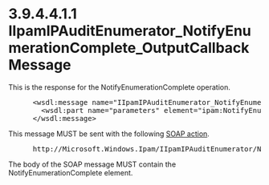 <html dir="LTR" xmlns:mshelp="http://msdn.microsoft.com/mshelp" xmlns:ddue="http://ddue.schemas.microsoft.com/authoring/2003/5" xmlns:xlink="http://www.w3.org/1999/xlink" xmlns:tool="http://www.microsoft.com/tooltip">
 <body>
 <div id="header">
 <h1 class="heading">3.9.4.4.1.1 IIpamIPAuditEnumerator_NotifyEnumerationComplete_OutputCallbackMessage</h1>
 </div>
 <div id="mainSection">
 <div id="mainBody">
 <div id="allHistory" class="saveHistory"></div>
 <div id="sectionSection0" class="section" name="collapseableSection">
 

<p>This is the response for the NotifyEnumerationComplete
operation.</p>

<dl>
<dd>
<div><pre> &lt;wsdl:message name=&quot;IIpamIPAuditEnumerator_NotifyEnumerationComplete_OutputCallbackMessage&quot;&gt;
   &lt;wsdl:part name=&quot;parameters&quot; element=&quot;ipam:NotifyEnumerationComplete&quot; /&gt;
 &lt;/wsdl:message&gt;
</pre></div>
</dd></dl>

<p>This message MUST be sent with the following <a href="21b4a631-8f28-420f-822f-c5f879d5046e.md#gt_c1358651-96c1-4ce0-8e1f-b0b7a94145e3">SOAP action</a>.</p>

<dl>
<dd>
<div><pre> http://Microsoft.Windows.Ipam/IIpamIPAuditEnumerator/NotifyEnumerationComplete
</pre></div>
</dd></dl>

<p>The body of the SOAP message MUST contain the
NotifyEnumerationComplete element.</p>


 </div>
 </div>
 </div>
 </body>
</html>